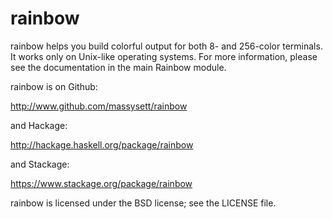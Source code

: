 # rainbow

rainbow helps you build colorful output for both 8- and 256-color
terminals.  It works only on Unix-like operating systems.  For more
information, please see the documentation in the main Rainbow
module.

rainbow is on Github:

http://www.github.com/massysett/rainbow

and Hackage:

http://hackage.haskell.org/package/rainbow

and Stackage:

https://www.stackage.org/package/rainbow

rainbow is licensed under the BSD license; see the LICENSE file.
